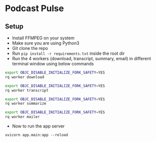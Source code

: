 # Podcast Pulse

## Setup

- Install FFMPEG on your system
- Make sure you are using Python3
- Git clone the repo
- Run `pip install -r requirements.txt` inside the root dir
- Run the 4 workers (download, transcript, summary, email) in different terminal window using below commands

```sh
export OBJC_DISABLE_INITIALIZE_FORK_SAFETY=YES
rq worker download
```

```sh
export OBJC_DISABLE_INITIALIZE_FORK_SAFETY=YES
rq worker transcript
```

```sh
export OBJC_DISABLE_INITIALIZE_FORK_SAFETY=YES
rq worker summarize
```

```sh
export OBJC_DISABLE_INITIALIZE_FORK_SAFETY=YES
rq worker mailer
```

- Now to run the app server

```
uvicorn app.main:app --reload
```

